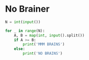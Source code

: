 # No Brainer

```python
N = int(input())

for _ in range(N):
    A, B = map(int, input().split())
    if A >= B:
        print('MMM BRAINS')
    else:
        print('NO BRAINS')
```
